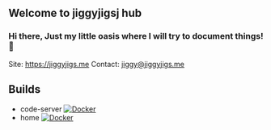 ## Welcome to jiggyjigsj hub

### Hi there, Just my little oasis where I will try to document things! 👋

Site: https://jiggyjigs.me
Contact: jiggy@jiggyjigs.me

## Builds

* code-server [![Docker](https://github.com/jiggyjigsj/containers/actions/workflows/docker-code-publish.yml/badge.svg)](https://github.com/jiggyjigsj/containers/actions/workflows/docker-code-publish.yml)
* home [![Docker](https://github.com/jiggyjigsj/home/actions/workflows/docker-publish.yml/badge.svg)](https://github.com/jiggyjigsj/home/actions/workflows/docker-publish.yml)
